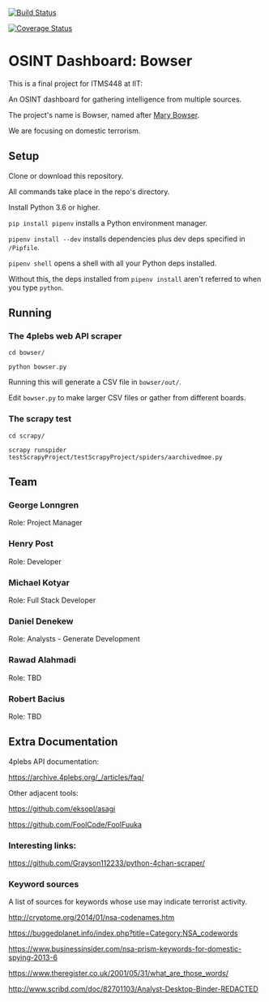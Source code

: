 [![Build Status](https://travis-ci.org/HenryFBP/ITMS448-osint-dashboard.svg?branch=master)](https://travis-ci.org/HenryFBP/ITMS448-osint-dashboard)

[![Coverage Status](https://coveralls.io/repos/github/HenryFBP/ITMS448-osint-dashboard/badge.svg)](https://coveralls.io/github/HenryFBP/ITMS448-osint-dashboard)

# OSINT Dashboard: Bowser

This is a final project for ITMS448 at IIT:

An OSINT dashboard for gathering intelligence from multiple sources.

The project's name is Bowser, named after [Mary Bowser](https://en.wikipedia.org/wiki/Mary_Bowser).

We are focusing on domestic terrorism.

## Setup

Clone or download this repository.

All commands take place in the repo's directory.

Install Python 3.6 or higher.

`pip install pipenv` installs a Python environment manager.

`pipenv install --dev` installs dependencies plus dev deps specified in `/Pipfile`.

`pipenv shell` opens a shell with all your Python deps installed.

Without this, the deps installed from `pipenv install` aren't referred to when you type `python`.

## Running

### The 4plebs web API scraper

`cd bowser/`

`python bowser.py`

Running this will generate a CSV file in `bowser/out/`.

Edit `bowser.py` to make larger CSV files or gather from different boards.

### The scrapy test

`cd scrapy/`

`scrapy runspider testScrapyProject/testScrapyProject/spiders/aarchivedmoe.py`

## Team

### George Lonngren

Role: Project Manager

### Henry Post

Role: Developer

### Michael Kotyar

Role: Full Stack Developer

### Daniel Denekew

Role: Analysts - Generate Development

### Rawad Alahmadi

Role: TBD

### Robert Bacius

Role: TBD

## Extra Documentation

4plebs API documentation:
 
<https://archive.4plebs.org/_/articles/faq/>

Other adjacent tools:

<https://github.com/eksopl/asagi>

<https://github.com/FoolCode/FoolFuuka>

### Interesting links:

<https://github.com/Grayson112233/python-4chan-scraper/>

### Keyword sources

A list of sources for keywords whose use may indicate terrorist activity.

<http://cryptome.org/2014/01/nsa-codenames.htm>

<https://buggedplanet.info/index.php?title=Category:NSA_codewords>

<https://www.businessinsider.com/nsa-prism-keywords-for-domestic-spying-2013-6>

<https://www.theregister.co.uk/2001/05/31/what_are_those_words/>

<http://www.scribd.com/doc/82701103/Analyst-Desktop-Binder-REDACTED>